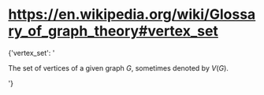 # https://en.wikipedia.org/wiki/Glossary_of_graph_theory#vertex_set

{'vertex_set': '

The set of vertices of a given graph <span class="texhtml mvar"
style="font-style:italic;">G</span>, sometimes denoted by
<span class="texhtml">*V*(*G*)</span>.

'}
